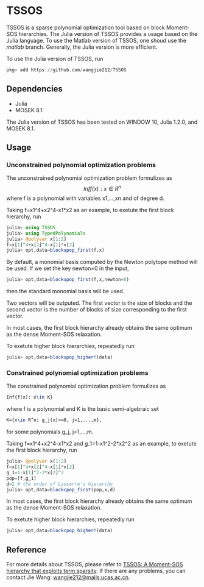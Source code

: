 # TSSOS
TSSOS is a sparse polynomial optimization tool based on block Moment-SOS hierarchies. The Julia version of TSSOS provides a usage based on the Julia language. To use the Matlab version of TSSOS, one shoud use the *matlab* branch. Generally, the Julia version is more efficient.

To use the Julia version of TSSOS, run
```Julia
pkg> add https://github.com/wangjie212/TSSOS
 ```

## Dependencies
- Julia
- MOSEK 8.1

The Julia version of TSSOS has been tested on WINDOW 10, Julia 1.2.0, and MOSEK 8.1.
## Usage
### Unconstrained polynomial optimization problems
The unconstrained polynomial optimization problem formulizes as
$$Inf{f(x): x\in R^n}$$
where f is a polynomial with variables x1,...,xn and of degree d.

Taking f=x1^4+x2^4-x1\*x2 as an example, to exetute the first block hierarchy, run
```Julia
julia> using TSSOS
julia> using TypedPolynomials
julia> @polyvar x[1:2]
f=x[1]^4+x[2]^4-x[1]*x[2]
julia> opt,data=blockupop_first(f,x)
```
By default, a monomial basis computed by the Newton polytope method will be used. If we set the key newton=0 in the input,
```Julia
julia> opt,data=blockupop_first(f,x,newton=0)
```
then the standard monomial basis will be used.

Two vectors will be outputed. The first vector is the size of blocks and the second vector is the number of blocks of size corresponding to the first vector.

In most cases, the first block hierarchy already obtains the same optimum as the dense Moment-SOS relaxation.

To exetute higher block hierarchies, repeatedly run

```Julia
julia> opt,data=blockupop_higher!(data)
```

### Constrained polynomial optimization problems
The constrained polynomial optimization problem formulizes as
```latex
Inf{f(x): x\in K}
```
where f is a polynomial and K is the basic semi-algebraic set
```latex
K={x\in R^n: g_j(x)>=0, j=1,...,m},
```
for some polynomials g_j, j=1,...,m.

Taking f=x1^4+x2^4-x1\*x2 and g_1=1-x1^2-2\*x2^2 as an example, to exetute the first block hierarchy, run

```Julia
julia> @polyvar x[1:2]
f=x[1]^4+x[2]^4-x[1]*x[2]
g_1=1-x[1]^2-2*x[2]^2
pop=[f,g_1]
d=2 # the order of Lasserre's hierarchy
julia> opt,data=blockcpop_first(pop,x,d)
```

In most cases, the first block hierarchy already obtains the same optimum as the dense Moment-SOS relaxation.

To exetute higher block hierarchies, repeatedly run

```Julia
julia> opt,data=blockcpop_higher!(data)
```

## Reference
For more details about TSSOS, please refer to [TSSOS: A Moment-SOS hierarchy that exploits term sparsity](https://arxiv.org/abs/1912.08899). If there are any problems, you can contact Jie Wang: wangjie212@mails.ucas.ac.cn.
